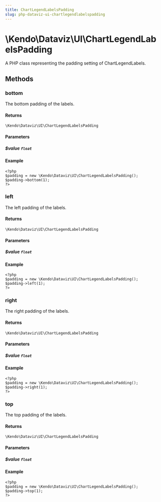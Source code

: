 ```yaml
---
title: ChartLegendLabelsPadding
slug: php-dataviz-ui-chartlegendlabelspadding
---
```


# \Kendo\Dataviz\UI\ChartLegendLabelsPadding

A PHP class representing the padding setting of ChartLegendLabels.


## Methods

### bottom
The bottom padding of the labels.

#### Returns
`\Kendo\Dataviz\UI\ChartLegendLabelsPadding`

#### Parameters

##### $value `float`



#### Example 
    <?php
    $padding = new \Kendo\Dataviz\UI\ChartLegendLabelsPadding();
    $padding->bottom(1);
    ?>

### left
The left padding of the labels.

#### Returns
`\Kendo\Dataviz\UI\ChartLegendLabelsPadding`

#### Parameters

##### $value `float`



#### Example 
    <?php
    $padding = new \Kendo\Dataviz\UI\ChartLegendLabelsPadding();
    $padding->left(1);
    ?>

### right
The right padding of the labels.

#### Returns
`\Kendo\Dataviz\UI\ChartLegendLabelsPadding`

#### Parameters

##### $value `float`



#### Example 
    <?php
    $padding = new \Kendo\Dataviz\UI\ChartLegendLabelsPadding();
    $padding->right(1);
    ?>

### top
The top padding of the labels.

#### Returns
`\Kendo\Dataviz\UI\ChartLegendLabelsPadding`

#### Parameters

##### $value `float`



#### Example 
    <?php
    $padding = new \Kendo\Dataviz\UI\ChartLegendLabelsPadding();
    $padding->top(1);
    ?>

